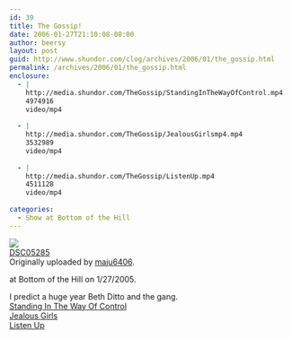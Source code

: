```yaml
---
id: 39
title: The Gossip!
date: 2006-01-27T21:10:08-08:00
author: beersy
layout: post
guid: http://www.shundor.com/clog/archives/2006/01/the_gossip.html
permalink: /archives/2006/01/the_gossip.html
enclosure:
  - |
    http://media.shundor.com/TheGossip/StandingInTheWayOfControl.mp4
    4974916
    video/mp4
    
  - |
    http://media.shundor.com/TheGossip/JealousGirlsmp4.mp4
    3532989
    video/mp4
    
  - |
    http://media.shundor.com/TheGossip/ListenUp.mp4
    4511128
    video/mp4
    
categories:
  - Show at Bottom of the Hill
---
```

[![](http://static.flickr.com/31/93483716_311a4bb1e6_m.jpg)](http://www.flickr.com/photos/beersy/93483716/ "photo sharing")  
[DSC05285](http://www.flickr.com/photos/beersy/93483716/)  
Originally uploaded by [maju6406](http://www.flickr.com/people/beersy/).

at Bottom of the Hill on 1/27/2005.

I predict a huge year Beth Ditto and the gang.  
[Standing In The Way Of Control](http://media.shundor.com/TheGossip/StandingInTheWayOfControl.mp4)  
[Jealous Girls](http://media.shundor.com/TheGossip/JealousGirlsmp4.mp4)  
[Listen Up](http://media.shundor.com/TheGossip/ListenUp.mp4)